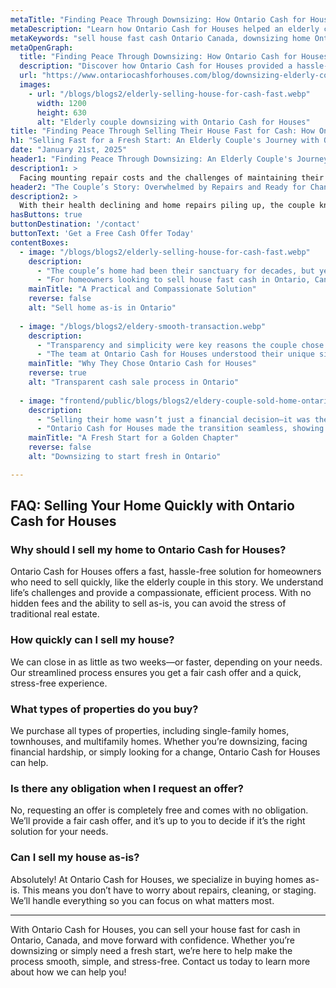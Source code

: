 ```yaml
---
metaTitle: "Finding Peace Through Downsizing: How Ontario Cash for Houses Helped an Elderly Couple"
metaDescription: "Learn how Ontario Cash for Houses helped an elderly couple sell their home quickly and as-is, allowing them to downsize without stress and financial burden."
metaKeywords: "sell house fast cash Ontario Canada, downsizing home Ontario, Ontario Cash for Houses, cash home buyers"
metaOpenGraph:
  title: "Finding Peace Through Downsizing: How Ontario Cash for Houses Helped an Elderly Couple"
  description: "Discover how Ontario Cash for Houses provided a hassle-free solution for an elderly couple who needed to downsize and sell their house for cash quickly."
  url: "https://www.ontariocashforhouses.com/blog/downsizing-elderly-couple"
  images:
    - url: "/blogs/blogs2/elderly-selling-house-for-cash-fast.webp"
      width: 1200
      height: 630
      alt: "Elderly couple downsizing with Ontario Cash for Houses"
title: "Finding Peace Through Selling Their House Fast for Cash: How Ontario Cash for Houses Helped an Elderly Couple"
h1: "Selling Fast for a Fresh Start: An Elderly Couple's Journey with Ontario Cash for Houses"
date: "January 21st, 2025"
header1: "Finding Peace Through Downsizing: An Elderly Couple's Journey with Ontario Cash for Houses"
description1: >
  Facing mounting repair costs and the challenges of maintaining their aging home, an elderly couple turned to Ontario Cash for Houses for a stress-free downsizing solution. Learn how they were able to sell their house quickly and move into a more manageable space, thanks to the compassionate and efficient process offered by Ontario Cash for Houses.
header2: "The Couple’s Story: Overwhelmed by Repairs and Ready for Change"
description2: >
  With their health declining and home repairs piling up, the couple knew it was time for a change. The large home they had lived in for decades was no longer suitable for their needs, but the thought of repairs, staging, and listing the house was overwhelming. Ontario Cash for Houses provided them with a simple solution: selling the house as-is for a fair cash offer, allowing them to downsize without stress.
hasButtons: true
buttonDestination: '/contact'
buttonText: 'Get a Free Cash Offer Today'
contentBoxes:
  - image: "/blogs/blogs2/elderly-selling-house-for-cash-fast.webp"
    description: 
      - "The couple’s home had been their sanctuary for decades, but years of wear and tear had taken a toll. They couldn’t afford the extensive repairs needed to sell traditionally, nor did they have the energy to manage the process. Ontario Cash for Houses offered them the chance to sell as-is, eliminating the need for repairs, cleaning, or staging. They received a fair cash offer and closed the sale in just two weeks, freeing them from the financial burden of the home."
      - "For homeowners looking to sell house fast cash in Ontario, Canada, this approach is a game-changer. The couple didn’t have to worry about costly upgrades or lengthy negotiations. Instead, they were able to move forward with peace of mind, knowing they had found a trusted cash home buyer who truly cared about their needs."
    mainTitle: "A Practical and Compassionate Solution"
    reverse: false
    alt: "Sell home as-is in Ontario"
    
  - image: "/blogs/blogs2/eldery-smooth-transaction.webp"
    description: 
      - "Transparency and simplicity were key reasons the couple chose Ontario Cash for Houses. There were no hidden fees, agent commissions, or delays—just a straightforward process that worked with their timeline."
      - "The team at Ontario Cash for Houses understood their unique situation, providing empathy and support throughout the sale. With cash home buyers who prioritize a smooth process, they felt relieved to have a reliable partner during this major life transition. This ensured the couple could sell house fast cash in Ontario, Canada, without the usual stress."
    mainTitle: "Why They Chose Ontario Cash for Houses"
    reverse: true
    alt: "Transparent cash sale process in Ontario"
    
  - image: "frontend/public/blogs/blogs2/eldery-couple-sold-home-ontario.webp"
    description: 
      - "Selling their home wasn’t just a financial decision—it was the start of a new chapter. The proceeds allowed them to move into a smaller, more manageable home closer to their family, where they could enjoy their golden years in peace."
      - "Ontario Cash for Houses made the transition seamless, showing how a fast cash sale can provide relief and new opportunities during life’s challenges. For many seniors in Ontario, cash home buyers offer the flexibility and speed needed to navigate significant life changes with ease."
    mainTitle: "A Fresh Start for a Golden Chapter"
    reverse: false
    alt: "Downsizing to start fresh in Ontario"

---
```


## **FAQ: Selling Your Home Quickly with Ontario Cash for Houses**

### **Why should I sell my home to Ontario Cash for Houses?**
Ontario Cash for Houses offers a fast, hassle-free solution for homeowners who need to sell quickly, like the elderly couple in this story. We understand life’s challenges and provide a compassionate, efficient process. With no hidden fees and the ability to sell as-is, you can avoid the stress of traditional real estate.

### **How quickly can I sell my house?**
We can close in as little as two weeks—or faster, depending on your needs. Our streamlined process ensures you get a fair cash offer and a quick, stress-free experience.

### **What types of properties do you buy?**
We purchase all types of properties, including single-family homes, townhouses, and multifamily homes. Whether you’re downsizing, facing financial hardship, or simply looking for a change, Ontario Cash for Houses can help.

### **Is there any obligation when I request an offer?**
No, requesting an offer is completely free and comes with no obligation. We’ll provide a fair cash offer, and it’s up to you to decide if it’s the right solution for your needs.

### **Can I sell my house as-is?**
Absolutely! At Ontario Cash for Houses, we specialize in buying homes as-is. This means you don’t have to worry about repairs, cleaning, or staging. We’ll handle everything so you can focus on what matters most.

---

With Ontario Cash for Houses, you can sell your house fast for cash in Ontario, Canada, and move forward with confidence. Whether you’re downsizing or simply need a fresh start, we’re here to help make the process smooth, simple, and stress-free. Contact us today to learn more about how we can help you!
